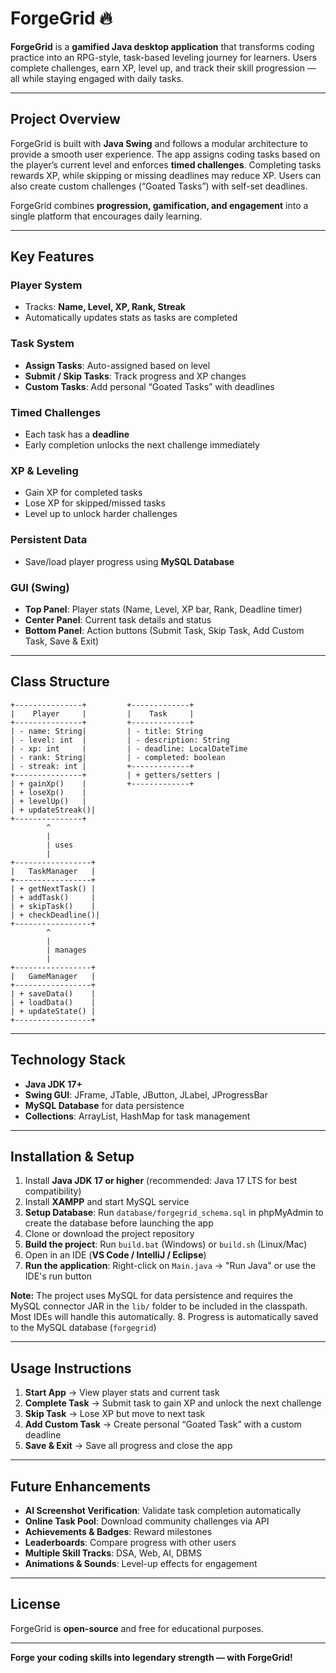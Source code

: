# ForgeGrid 🔥

**ForgeGrid** is a **gamified Java desktop application** that transforms coding practice into an RPG-style, task-based leveling journey for learners. Users complete challenges, earn XP, level up, and track their skill progression — all while staying engaged with daily tasks.

---

## Project Overview

ForgeGrid is built with **Java Swing** and follows a modular architecture to provide a smooth user experience. The app assigns coding tasks based on the player’s current level and enforces **timed challenges**. Completing tasks rewards XP, while skipping or missing deadlines may reduce XP. Users can also create custom challenges (“Goated Tasks”) with self-set deadlines.

ForgeGrid combines **progression, gamification, and engagement** into a single platform that encourages daily learning.

---

## Key Features

### Player System
- Tracks: **Name, Level, XP, Rank, Streak**
- Automatically updates stats as tasks are completed

### Task System
- **Assign Tasks**: Auto-assigned based on level
- **Submit / Skip Tasks**: Track progress and XP changes
- **Custom Tasks**: Add personal “Goated Tasks” with deadlines

### Timed Challenges
- Each task has a **deadline**
- Early completion unlocks the next challenge immediately

### XP & Leveling
- Gain XP for completed tasks
- Lose XP for skipped/missed tasks
- Level up to unlock harder challenges

### Persistent Data
- Save/load player progress using **MySQL Database**

### GUI (Swing)
- **Top Panel**: Player stats (Name, Level, XP bar, Rank, Deadline timer)
- **Center Panel**: Current task details and status
- **Bottom Panel**: Action buttons (Submit Task, Skip Task, Add Custom Task, Save & Exit)

---

## Class Structure

```text
+---------------+         +-------------+
|    Player     |         |    Task     |
+---------------+         +-------------+
| - name: String|         | - title: String
| - level: int  |         | - description: String
| - xp: int     |         | - deadline: LocalDateTime
| - rank: String|         | - completed: boolean
| - streak: int |         +-------------+
+---------------+         | + getters/setters |
| + gainXp()    |         +-------------+
| + loseXp()    |
| + levelUp()   |
| + updateStreak()|
+---------------+
        ^
        |
        | uses
        |
+-----------------+
|   TaskManager   |
+-----------------+
| + getNextTask() |
| + addTask()     |
| + skipTask()    |
| + checkDeadline()|
+-----------------+
        ^
        |
        | manages
        |
+-----------------+
|   GameManager   |
+-----------------+
| + saveData()    |
| + loadData()    |
| + updateState() |
+-----------------+
```

---

## Technology Stack
- **Java JDK 17+**
- **Swing GUI**: JFrame, JTable, JButton, JLabel, JProgressBar
- **MySQL Database** for data persistence
- **Collections**: ArrayList, HashMap for task management

---

## Installation & Setup
1. Install **Java JDK 17 or higher** (recommended: Java 17 LTS for best compatibility)
2. Install **XAMPP** and start MySQL service
3. **Setup Database**: Run `database/forgegrid_schema.sql` in phpMyAdmin to create the database before launching the app
4. Clone or download the project repository
5. **Build the project**: Run `build.bat` (Windows) or `build.sh` (Linux/Mac)
6. Open in an IDE (**VS Code / IntelliJ / Eclipse**)
7. **Run the application**: Right-click on `Main.java` → "Run Java" or use the IDE's run button

**Note:** The project uses MySQL for data persistence and requires the MySQL connector JAR in the `lib/` folder to be included in the classpath. Most IDEs will handle this automatically.
8. Progress is automatically saved to the MySQL database (`forgegrid`)

---

## Usage Instructions
1. **Start App** → View player stats and current task
2. **Complete Task** → Submit task to gain XP and unlock the next challenge
3. **Skip Task** → Lose XP but move to next task
4. **Add Custom Task** → Create personal “Goated Task” with a custom deadline
5. **Save & Exit** → Save all progress and close the app

---

## Future Enhancements
- **AI Screenshot Verification**: Validate task completion automatically
- **Online Task Pool**: Download community challenges via API
- **Achievements & Badges**: Reward milestones
- **Leaderboards**: Compare progress with other users
- **Multiple Skill Tracks**: DSA, Web, AI, DBMS
- **Animations & Sounds**: Level-up effects for engagement

---

## License
ForgeGrid is **open-source** and free for educational purposes.

---

**Forge your coding skills into legendary strength — with ForgeGrid!**
